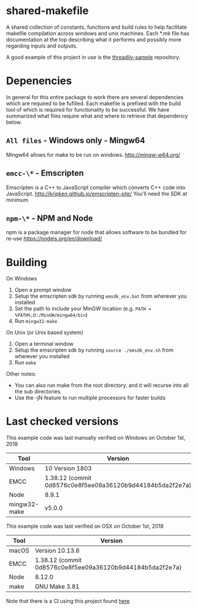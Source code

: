 # shared-makefile

A shared collection of constants, functions and build rules to help facilitate makefile compilation across windows and unix machines. Each \*.mk file has documentation at the top describing what it performs and possibly more regarding inputs and outputs.

A good example of this project in use is the [threadily-sample](https://github.com/k2snowman69/threadily-sample) repository.

# Depenencies

In general for this entire package to work there are several dependencies which are required to be fufilled. Each makefile is prefixed with the build tool of which is required for functionality to be successful. We have summarized what files require what and where to retrieve that dependency below.

## `All files` - Windows only - Mingw64

Mingw64 allows for make to be run on windows.
http://mingw-w64.org/

## `emcc-\*` - Emscripten

Emscripten is a C++ to JavaScript compiler which converts C++ code into JavaScript.
http://kripken.github.io/emscripten-site/
You'll need the SDK at minimum

## `npm-\*` - NPM and Node

npm is a package manager for node that allows software to be bundled for re-use
https://nodejs.org/en/download/

# Building

On Windows

1. Open a prompt window
1. Setup the emscripten sdk by running `emsdk_env.bat` from wherever you installed
1. Set the path to include your MinGW location (e.g. `PATH = %PATH%;D:/MinGW/mingw64/bin`)
1. Run `mingw32-make`

On Unix (or Unix based system)

1. Open a terminal window
1. Setup the emscripten sdk by running `source ./emsdk_env.sh` from wherever you installed
1. Run `make`

Other notes:

- You can also run make from the root directory, and it will recurse into all the sub directories.
- Use the -jN feature to run multiple processors for faster builds

# Last checked versions

This example code was last manually verified on Windows on October 1st, 2018

| Tool         | Version                                                   |
| ------------ | --------------------------------------------------------- |
| Windows      | 10 Version 1803                                           |
| EMCC         | 1.38.12 (commit 0d8576c0e8f5ee09a36120b9d44184b5da2f2e7a) |
| Node         | 8.9.1                                                     |
| mingw32-make | v5.0.0                                                    |

This example code was last verified on OSX on October 1st, 2018

| Tool  | Version                                                   |
| ----- | --------------------------------------------------------- |
| macOS | Version 10.13.6                                           |
| EMCC  | 1.38.12 (commit 0d8576c0e8f5ee09a36120b9d44184b5da2f2e7a) |
| Node  | 8.12.0                                                    |
| make  | GNU Make 3.81                                             |

Note that there is a CI using this project found [here](https://github.com/snowcoders/boilerplate-emscripten-typescript)
